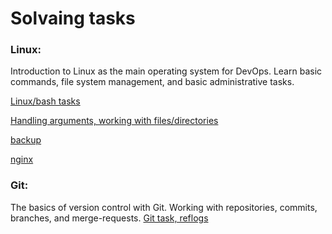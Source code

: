 # Solvaing tasks

### Linux: 
Introduction to Linux as the main operating system for DevOps. Learn basic commands, file system management, and basic administrative tasks.


[Linux/bash tasks](https://github.com/VadimTrufyn/bash-test/tree/main/bash_task)


[Handling arguments, working with files/directories](https://github.com/VadimTrufyn/bash-test/blob/main/bash_task/argument.sh)


[backup](https://github.com/VadimTrufyn/bash-test/blob/main/bash_task/README.md)


[nginx](https://github.com/VadimTrufyn/bash-test/blob/main/bash_task/web-server/web-server.md)



### Git:


 The basics of version control with Git. Working with repositories, commits, branches, and merge-requests.
 [Git task, reflogs](https://github.com/VadimTrufyn/bash-test/blob/main/git-task/git_reflog.txt)

